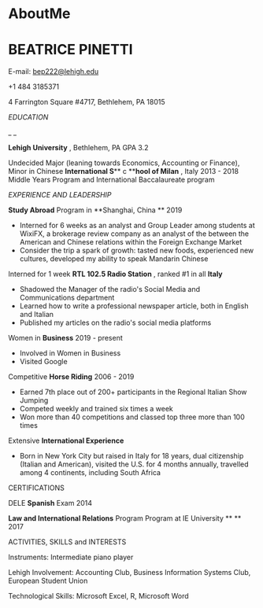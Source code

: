 # AboutMe
# BEATRICE PINETTI

 E-mail:  [bep222@lehigh.edu](mailto:bep222@lehigh.edu)

+1 484 3185371

4 Farrington Square #4717, Bethlehem, PA 18015

_EDUCATION_

_ _

**Lehigh University** , Bethlehem, PA                                                                      GPA 3.2

Undecided Major (leaning towards Economics, Accounting or Finance), Minor in Chinese                                                                                                                          **International S**** c ****hool of Milan** , Italy                                                             2013 - 2018
Middle Years Program and International Baccalaureate program

_EXPERIENCE AND LEADERSHIP_

**Study Abroad** Program in **Shanghai, China       **                                                    2019

- Interned for 6 weeks as an analyst and Group Leader among students at WixiFX, a brokerage review company as an analyst of the between the American and Chinese relations within the Foreign Exchange Market
- Consider the trip a spark of growth: tasted new foods, experienced new cultures,
developed my ability to speak Mandarin Chinese

Interned for 1 week **RTL 102.5 Radio Station** , ranked #1 in all **Italy**

- Shadowed the Manager of the radio&#39;s Social Media and Communications department
- Learned how to write a professional newspaper article, both in English and Italian
- Published my articles on the radio&#39;s social media platforms

Women in **Business**                                                                                2019 - present

- Involved in Women in Business
- Visited Google

Competitive **Horse Riding**                                                                      2006 - 2019

- Earned 7th place out of 200+ participants in the Regional Italian Show Jumping
- Competed weekly and trained six times a week
- Won more than 40 competitions and classed top three more than 100 times

Extensive **International Experience**

- Born in New York City but raised in Italy for 18 years, dual citizenship (Italian and American), visited the U.S. for 4 months annually, travelled among 4 continents, including South Africa

CERTIFICATIONS

DELE **Spanish** Exam                                                                                     2014

**Law and International Relations** Program Program at IE University **                                   ** 2017

ACTIVITIES, SKILLS and INTERESTS

Instruments: Intermediate piano player

Lehigh Involvement: Accounting Club, Business Information Systems Club, European Student Union

Technological Skills: Microsoft Excel, R, Microsoft Word